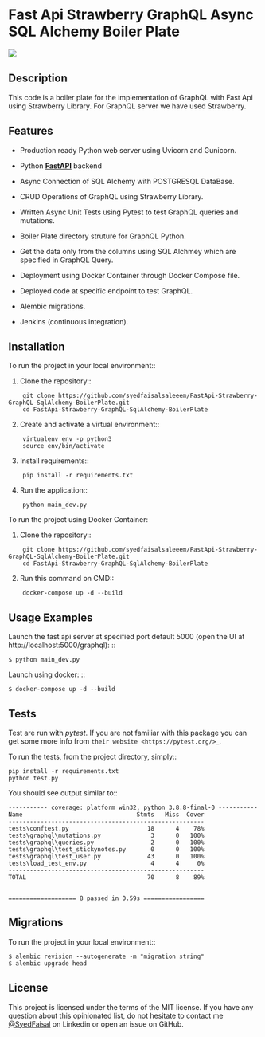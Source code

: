 <h1> Fast Api Strawberry GraphQL Async SQL Alchemy Boiler Plate </h1>
<a><img src=https://user-images.githubusercontent.com/49129677/178163601-3ff563a4-67a1-45ca-a3cb-6ea193ca10da.png> </a>

## Description

This code is a boiler plate for the implementation of GraphQL with Fast Api using Strawberry Library.
For GraphQL server we have used Strawberry.

## Features

- Production ready Python web server using Uvicorn and Gunicorn.

- Python <a href="https://github.com/tiangolo/fastapi" class="external-link" target="_blank">**FastAPI**</a> backend

- Async Connection of SQL Alchemy with POSTGRESQL DataBase.

- CRUD Operations of GraphQL using Strawberry Library.

- Written Async Unit Tests using Pytest to test GraphQL queries and mutations.

- Boiler Plate directory struture for GraphQL Python.

- Get the data only from the columns using SQL Alchmey which are specified in GraphQL Query.

- Deployment using Docker Container through Docker Compose file.

- Deployed code at specific endpoint to test GraphQL.

- Alembic migrations.

-  Jenkins (continuous integration).
## Installation

To run the project in your local environment::

  1. Clone the repository::
```
    git clone https://github.com/syedfaisalsaleeem/FastApi-Strawberry-GraphQL-SqlAlchemy-BoilerPlate.git
    cd FastApi-Strawberry-GraphQL-SqlAlchemy-BoilerPlate
```
  2. Create and activate a virtual environment::
```
    virtualenv env -p python3
    source env/bin/activate
```
  3. Install requirements::
```
    pip install -r requirements.txt
```
  4. Run the application::
```
    python main_dev.py
```
To run the project using Docker Container:

  1. Clone the repository::
```
    git clone https://github.com/syedfaisalsaleeem/FastApi-Strawberry-GraphQL-SqlAlchemy-BoilerPlate.git
    cd FastApi-Strawberry-GraphQL-SqlAlchemy-BoilerPlate
```
  2. Run this command on CMD::
```
    docker-compose up -d --build
```
## Usage Examples

Launch the fast api server at specified port default 5000 (open the UI at http://localhost:5000/graphql): ::

    $ python main_dev.py

Launch using docker: ::

    $ docker-compose up -d --build

## Tests

Test are run with *pytest*. If you are not familiar with this package you can get some more info from `their website <https://pytest.org/>`_.

To run the tests, from the project directory, simply::

    pip install -r requirements.txt
    python test.py

You should see output similar to::
```
----------- coverage: platform win32, python 3.8.8-final-0 -----------
Name                                Stmts   Miss  Cover
-------------------------------------------------------
tests\conftest.py                      18      4    78%
tests\graphql\mutations.py              3      0   100%
tests\graphql\queries.py                2      0   100%
tests\graphql\test_stickynotes.py       0      0   100%
tests\graphql\test_user.py             43      0   100%
tests\load_test_env.py                  4      4     0%
-------------------------------------------------------
TOTAL                                  70      8    89%


=================== 8 passed in 0.59s =================
```
## Migrations

To run the project in your local environment::

```
$ alembic revision --autogenerate -m "migration string"
$ alembic upgrade head
```
## License

This project is licensed under the terms of the MIT license. If you have any question about this opinionated list, do not hesitate to contact me [@SyedFaisal](https://www.linkedin.com/in/syedfaisalsaleem/) on Linkedin or open an issue on GitHub.
